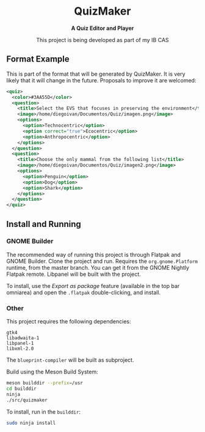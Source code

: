 <div align="center">

# QuizMaker

**A Quiz Editor and Player**

This project is being developed as part of my IB CAS

</div>

## Format Example

This is part of the format that will be generated by QuizMaker. It is very likely that it will change in the future. Proposals to improve it are welcomed:

```xml
<quiz>
  <color>#3AA55D</color>
  <question>
    <title>Select the EVS that focuses in preserving the environment</title>
    <image>/home/diegoivan/Documentos/Quiz/imagen.png</image>
    <options>
      <option>Technocentric</option>
      <option correct="true">Ecocentric</option>
      <option>Anthropocentric</option>
    </options>
  </question>
  <question>
    <title>Choose the only mammal from the following list</title>
    <image>/home/diegoivan/Documentos/Quiz/imagen2.png</image>
    <options>
      <option>Penguin</option>
      <option>Dog</option>
      <option>Shark</option>
    </options>
  </question>
</quiz>
```

## Install and Running

### GNOME Builder

The recommended way of running this project is through Flatpak and GNOME Builder. Clone the project and run. Requires the `org.gnome.Platform` runtime, from the master branch. You can get it from the GNOME Nightly Flatpak remote. Libpanel will be built with the project.

To install, use the *Export as package* feature (available in the top bar omniarea) and open the `.flatpak` double-clicking, and install.

### Other

This project requires the following dependencies:

```
gtk4
libadwaita-1
libpanel-1
libxml-2.0
```

The `blueprint-compiler` will be built as subproject.

Build using the Meson Build System:

```sh
meson builddir --prefix=/usr
cd builddir
ninja
./src/quizmaker
```

To install, run in the `builddir`:

```sh
sudo ninja install
```
